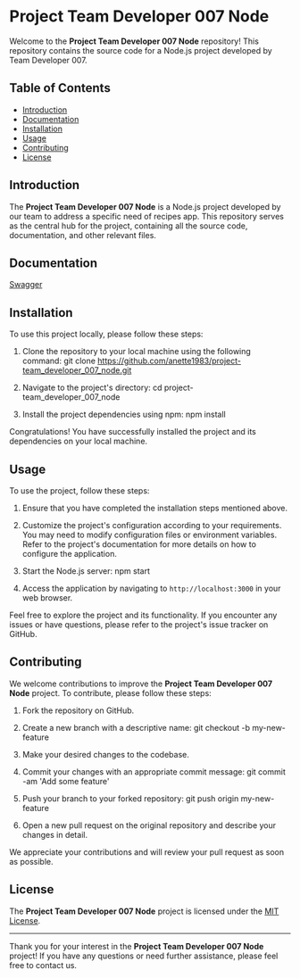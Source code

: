 # Project Team Developer 007 Node

Welcome to the **Project Team Developer 007 Node** repository! This repository contains the source code for a Node.js project developed by Team Developer 007.

## Table of Contents

- [Introduction](#introduction)
- [Documentation](#Documentation)
- [Installation](#installation)
- [Usage](#usage)
- [Contributing](#contributing)
- [License](#license)

## Introduction

The **Project Team Developer 007 Node** is a Node.js project developed by our team to address a specific need of recipes app. This repository serves as the central hub for the project, containing all the source code, documentation, and other relevant files.

## Documentation

[Swagger](https://so-yummy-project-hnb2.onrender.com/api-docs/#/)

## Installation

To use this project locally, please follow these steps:

1. Clone the repository to your local machine using the following command:
   git clone https://github.com/anette1983/project-team_developer_007_node.git

2. Navigate to the project's directory:
   cd project-team_developer_007_node

3. Install the project dependencies using npm:
   npm install

Congratulations! You have successfully installed the project and its dependencies on your local machine.

## Usage

To use the project, follow these steps:

1. Ensure that you have completed the installation steps mentioned above.

2. Customize the project's configuration according to your requirements. You may need to modify configuration files or environment variables. Refer to the project's documentation for more details on how to configure the application.

3. Start the Node.js server:
   npm start

4. Access the application by navigating to `http://localhost:3000` in your web browser.

Feel free to explore the project and its functionality. If you encounter any issues or have questions, please refer to the project's issue tracker on GitHub.

## Contributing

We welcome contributions to improve the **Project Team Developer 007 Node** project. To contribute, please follow these steps:

1. Fork the repository on GitHub.

2. Create a new branch with a descriptive name:
   git checkout -b my-new-feature

3. Make your desired changes to the codebase.

4. Commit your changes with an appropriate commit message:
   git commit -am 'Add some feature'

5. Push your branch to your forked repository:
   git push origin my-new-feature

6. Open a new pull request on the original repository and describe your changes in detail.

We appreciate your contributions and will review your pull request as soon as possible.

## License

The **Project Team Developer 007 Node** project is licensed under the [MIT License](LICENSE).

---

Thank you for your interest in the **Project Team Developer 007 Node** project! If you have any questions or need further assistance, please feel free to contact us.
